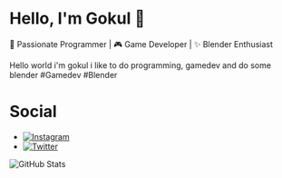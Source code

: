 # Hello, I'm Gokul 👋

🚀 Passionate Programmer | 🎮 Game Developer | ✨ Blender Enthusiast

Hello world i'm gokul i like to do programming, gamedev and do some blender #Gamedev #Blender

# Social

- [![Instagram](https://your-instagram-logo-url.com)](https://www.instagram.com/not_.goku)
- [![Twitter](https://your-twitter-logo-url.com)](https://twitter.com/Gokul_ov)


![GitHub Stats](https://github-readme-stats.vercel.app/api?username=yourusername&show_icons=true&theme=dark)
